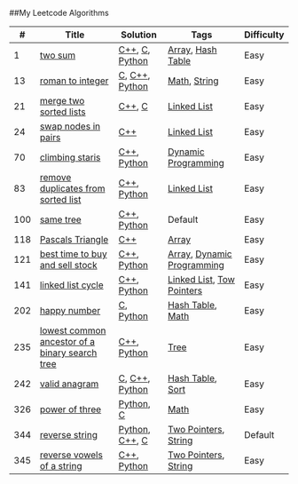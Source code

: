 ##My Leetcode Algorithms

| # | Title | Solution | Tags | Difficulty |
|---| ----- | -------- | ---- | ---------- |
|1|[two sum](https://leetcode.com/problems/two-sum/)|[C++](./1_two_sum/1_two_sum.cpp), [C](./1_two_sum/1_two_sum.c), [Python](./1_two_sum/1_two_sum.py)|[Array](https://leetcode.com/tag/array), [Hash Table](https://leetcode.com/tag/hash-table)|Easy|
|13|[roman to integer](https://leetcode.com/problems/roman-to-integer/)|[C](./13_roman_to_integer/13_roman_to_integer.c), [C++](./13_roman_to_integer/13_roman_to_integer.cpp), [Python](./13_roman_to_integer/13_roman_to_integer.py)|[Math](https://leetcode.com/tag/math), [String](https://leetcode.com/tag/string)|Easy|
|21|[merge two sorted lists](https://leetcode.com/problems/merge-two-sorted-lists/)|[C++](./21_merge_two_sorted_lists/21_merge_two_sorted_lists.cpp), [C](./21_merge_two_sorted_lists/21_merge_two_sorted_lists.c)|[Linked List](https://leetcode.com/tag/linked-list)|Easy|
|24|[swap nodes in pairs](https://leetcode.com/problems/swap-nodes-in-pairs/)|[C++](./24_swap_nodes_in_pairs/24_swap_nodes_in_pairs.cpp)|[Linked List](https://leetcode.com/tag/linked-list)|Easy|
|70|[climbing staris](https://leetcode.com/problems/climbing-stairs/)|[C++](./70_climbing_staris/70_climbing_staris.cpp), [Python](./70_climbing_staris/70_climbing_staris.py)|[Dynamic Programming](https://leetcode.com/tag/dynamic-programming)|Easy|
|83|[remove duplicates from sorted list](https://leetcode.com/problems/remove-duplicates-from-sorted-list/)|[C++](./83_remove_duplicates_from_sorted_list/83_remove_duplicates_from_sorted_list.cpp), [Python](./83_remove_duplicates_from_sorted_list/83_remove_duplicates_from_sorted_list.py)|[Linked List](https://leetcode.com/tag/linked-list)|Easy|
|100|[same tree](https://leetcode.com/problems/same-tree/)|[C++](./100_same_tree/100_same_tree.cpp), [Python](./100_same_tree/100_same_tree.py)|Default|Easy|
|118|[Pascals Triangle](https://leetcode.com/problems/pascals-triangle/)|[C++](./118_Pascals_Triangle/118_Pascals_Triangle.cpp)|[Array](https://leetcode.com/tag/array)|Easy|
|121|[best time to buy and sell stock](https://leetcode.com/problems/best-time-to-buy-and-sell-stock/)|[C++](./121_best_time_to_buy_and_sell_stock/121_best_time_to_buy_and_sell_stock.cpp), [Python](./121_best_time_to_buy_and_sell_stock/121_best_time_to_buy_and_sell_stock.py)|[Array](https://leetcode.com/tag/array), [Dynamic Programming](https://leetcode.com/tag/dynamic-programming)|Easy|
|141|[linked list cycle](https://leetcode.com/problems/linked-list-cycle/)|[C++](./141_linked_list_cycle/141_linked_list_cycle.cpp), [Python](./141_linked_list_cycle/141_linked_list_cycle.py)|[Linked List](https://leetcode.com/tag/linked-list), [Tow Pointers](https://leetcode.com/tag/tow-pointers)|Easy|
|202|[happy number](https://leetcode.com/problems/happy-number/)|[C](./202_happy_number/202_happy_number.c), [Python](./202_happy_number/202_happy_number.py)|[Hash Table](https://leetcode.com/tag/hash-table), [Math](https://leetcode.com/tag/math)|Easy|
|235|[lowest common ancestor of a binary search tree](https://leetcode.com/problems/lowest-common-ancestor-of-a-binary-search-tree/)|[C++](./235_lowest_common_ancestor_of_a_binary_search_tree/235_lowest_common_ancestor_of_a_binary_search_tree.cpp), [Python](./235_lowest_common_ancestor_of_a_binary_search_tree/235_lowest_common_ancestor_of_a_binary_search_tree.py)|[Tree](https://leetcode.com/tag/tree)|Easy|
|242|[valid anagram](https://leetcode.com/problems/valid-anagram/)|[C](./242_valid_anagram/242_valid_anagram.c), [C++](./242_valid_anagram/242_valid_anagram.cpp), [Python](./242_valid_anagram/242_valid_anagram.py)|[Hash Table](https://leetcode.com/tag/hash-table), [Sort](https://leetcode.com/tag/sort)|Easy|
|326|[power of three](https://leetcode.com/problems/power-of-three/)|[Python](./326_power_of_three/326_power_of_three.py), [C](./326_power_of_three/326_power_of_three.c)|[Math](https://leetcode.com/tag/math)|Easy|
|344|[reverse string](https://leetcode.com/problems/reverse-string/)|[Python](./344_reverse_string/344_reverse_string.py), [C++](./344_reverse_string/344_reverse_string.cpp), [C](./344_reverse_string/344_reverse_string.c)|[Two Pointers](https://leetcode.com/tag/two-pointers), [String](https://leetcode.com/tag/string)|Default|
|345|[reverse vowels of a string](https://leetcode.com/problems/reverse-vowels-of-a-string/)|[C++](./345_reverse_vowels_of_a_string/345_reverse_vowels_of_a_string.cpp), [Python](./345_reverse_vowels_of_a_string/345_reverse_vowels_of_a_string.py)|[Two Pointers](https://leetcode.com/tag/two-pointers), [String](https://leetcode.com/tag/string)|Easy|
